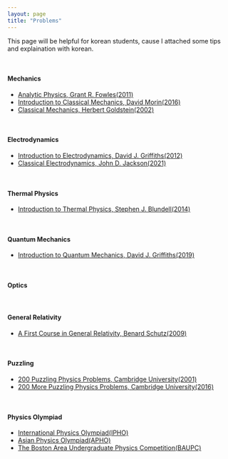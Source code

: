 ```yaml
---
layout: page
title: "Problems"
---
```

This page will be helpful for korean students, cause I attached some tips and explaination with korean.

&nbsp;

#### Mechanics

* [Analytic Physics, Grant R. Fowles(2011)](/archives/study-notes-problems/mechanics/fowles.pdf)
* [Introduction to Classical Mechanics, David Morin(2016)](/archives/study-notes-problems/mechanics/morin.pdf)
* [Classical Mechanics, Herbert Goldstein(2002)](/archives/study-notes-problems/mechanics/goldstein.pdf)

&nbsp;

#### Electrodynamics

* [Introduction to Electrodynamics, David J. Griffiths(2012)](/archives/study-notes-problems/electrodynamics/griffiths.pdf)
* [Classical Electrodynamics, John D. Jackson(2021)](/archives/study-notes-problems/electrodynamics/jackson.pdf)

&nbsp;

#### Thermal Physics

* [Introduction to Thermal Physics, Stephen J. Blundell(2014)](/archives/study-notes-problems/thermal-physics/blundell.pdf)

&nbsp;

#### Quantum Mechanics

* [Introduction to Quantum Mechanics, David J. Griffiths(2019)](/archives/study-notes-problems/quantum-mechanics/griffiths_q.pdf)

&nbsp;

#### Optics

&nbsp;

#### General Relativity

* [A First Course in General Relativity, Benard Schutz(2009)](/archives/study-notes-problems/general-relativity/schutz.pdf)

&nbsp;

#### Puzzling

* [200 Puzzling Physics Problems, Cambridge University(2001)](/archives/study-notes-problems/puzzling/200-puzzling.pdf)
* [200 More Puzzling Physics Problems, Cambridge University(2016)](/archives/study-notes-problems/puzzling/200-more-puzzling.pdf)

&nbsp;

#### Physics Olympiad

* [International Physics Olympiad(IPHO)](/archives/study-notes-problems/pho/ipho.pdf)
* [Asian Physics Olympiad(APHO)](/archives/study-notes-problems/pho/apho.pdf)
* [The Boston Area Undergraduate Physics Competition(BAUPC)](/archives/study-notes-problems/pho/baupc.pdf)

&nbsp;
